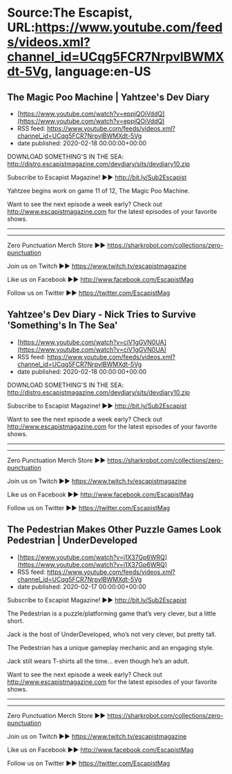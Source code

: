 # Source:The Escapist, URL:https://www.youtube.com/feeds/videos.xml?channel_id=UCqg5FCR7NrpvlBWMXdt-5Vg, language:en-US

## The Magic Poo Machine | Yahtzee's Dev Diary
 - [https://www.youtube.com/watch?v=eppjQOiVddQ](https://www.youtube.com/watch?v=eppjQOiVddQ)
 - RSS feed: https://www.youtube.com/feeds/videos.xml?channel_id=UCqg5FCR7NrpvlBWMXdt-5Vg
 - date published: 2020-02-18 00:00:00+00:00

DOWNLOAD SOMETHING'S IN THE SEA: http://distro.escapistmagazine.com/devdiary/sits/devdiary10.zip

Subscribe to Escapist Magazine! ►► http://bit.ly/Sub2Escapist

Yahtzee begins work on game 11 of 12, The Magic Poo Machine.

Want to see the next episode a week early? Check out http://www.escapistmagazine.com for the latest episodes of your favorite shows.

---



---


Zero Punctuation Merch Store ►► https://sharkrobot.com/collections/zero-punctuation 

Join us on Twitch ►► https://www.twitch.tv/escapistmagazine 

Like us on Facebook ►► http://www.facebook.com/EscapistMag

Follow us on Twitter ►► https://twitter.com/EscapistMag

## Yahtzee's Dev Diary - Nick Tries to Survive 'Something's In The Sea'
 - [https://www.youtube.com/watch?v=ciV1gGVN0UA](https://www.youtube.com/watch?v=ciV1gGVN0UA)
 - RSS feed: https://www.youtube.com/feeds/videos.xml?channel_id=UCqg5FCR7NrpvlBWMXdt-5Vg
 - date published: 2020-02-18 00:00:00+00:00

DOWNLOAD SOMETHING'S IN THE SEA: http://distro.escapistmagazine.com/devdiary/sits/devdiary10.zip

Subscribe to Escapist Magazine! ►► http://bit.ly/Sub2Escapist

Want to see the next episode a week early? Check out http://www.escapistmagazine.com for the latest episodes of your favorite shows.

---



---


Zero Punctuation Merch Store ►► https://sharkrobot.com/collections/zero-punctuation 

Join us on Twitch ►► https://www.twitch.tv/escapistmagazine 

Like us on Facebook ►► http://www.facebook.com/EscapistMag

Follow us on Twitter ►► https://twitter.com/EscapistMag

## The Pedestrian Makes Other Puzzle Games Look Pedestrian | UnderDeveloped
 - [https://www.youtube.com/watch?v=j1X37Gp6WRQ](https://www.youtube.com/watch?v=j1X37Gp6WRQ)
 - RSS feed: https://www.youtube.com/feeds/videos.xml?channel_id=UCqg5FCR7NrpvlBWMXdt-5Vg
 - date published: 2020-02-17 00:00:00+00:00

Subscribe to Escapist Magazine! ►► http://bit.ly/Sub2Escapist

The Pedestrian is a puzzle/platforming game that’s very clever, but a little short.

Jack is the host of UnderDeveloped, who’s not very clever, but pretty tall.

The Pedestrian has a unique gameplay mechanic and an engaging style.

Jack still wears T-shirts all the time… even though he’s an adult.

Want to see the next episode a week early? Check out http://www.escapistmagazine.com for the latest episodes of your favorite shows.

---



---


Zero Punctuation Merch Store ►► https://sharkrobot.com/collections/zero-punctuation 

Join us on Twitch ►► https://www.twitch.tv/escapistmagazine 

Like us on Facebook ►► http://www.facebook.com/EscapistMag

Follow us on Twitter ►► https://twitter.com/EscapistMag

